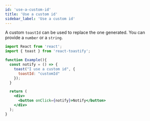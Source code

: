 ```yaml
---
id: 'use-a-custom-id'
title: 'Use a custom id'
sidebar_label: 'Use a custom id'
---
```


A custom `toastId` can be used to replace the one generated. You can provide a `number` or a `string`.


```jsx
import React from 'react';
import { toast } from 'react-toastify';

function Example(){
  const notify = () => {
    toast("I use a custom id", {
      toastId: "customId"
    });
  }

  return (
    <div>
      <button onClick={notify}>Notify</button>
    </div>
  );
}

